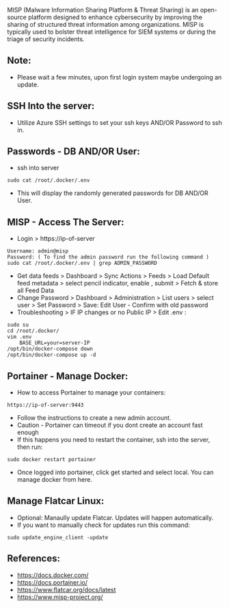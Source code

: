 MISP (Malware Information Sharing Platform & Threat Sharing) is an open-source platform designed to enhance cybersecurity by improving the sharing of structured threat information among organizations. MISP is typically used to bolster threat intelligence for SIEM systems or during the triage of security incidents.

Note:
-----
* Please wait a few minutes, upon first login system maybe undergoing an update. 

SSH Into the server:
--------------------
* Utilize Azure SSH settings to set your ssh keys AND/OR Password to ssh in. 

Passwords - DB AND/OR User:
-------------------------
* ssh into server
```
sudo cat /root/.docker/.env
```
* This will display the randomly generated passwords for DB AND/OR User. 

MISP - Access The Server:
-------------------------
* Login > https://ip-of-server
```
Username: admin@misp 
Password: ( To find the admin password run the following command )
sudo cat /root/.docker/.env | grep ADMIN_PASSWORD
```
* Get data feeds > Dashboard > Sync Actions > Feeds > Load Default feed metadata > select pencil indicator, enable , submit > Fetch & store all Feed Data
* Change Password > Dashboard > Administration > List users > select user > Set Password > Save: Edit User - Confirm with old password
* Troubleshooting > IF IP changes or no Public IP > Edit .env :
```
sudo su
cd /root/.docker/
vim .env 
    BASE_URL=your=server-IP 
/opt/bin/docker-compose down 
/opt/bin/docker-compose up -d

```

Portainer - Manage Docker:
---------------------------
* How to access Portainer to manage your containers:
```
https://ip-of-server:9443
```
* Follow the instructions to create a new admin account. 
* Caution - Portainer can timeout if you dont create an account fast enough
* If this happens you need to restart the container, ssh into the server, then run:
```
sudo docker restart portainer
```
* Once logged into portainer, click get started and select local. You can manage docker from here. 

Manage Flatcar Linux: 
--------------------
* Optional: Manaully update Flatcar. Updates will happen automatically. 
* If you want to manually check for updates run this command: 
```
sudo update_engine_client -update
```

References:
-----------
* https://docs.docker.com/
* https://docs.portainer.io/
* https://www.flatcar.org/docs/latest
* https://www.misp-project.org/